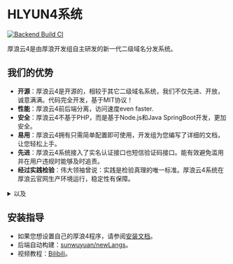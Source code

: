 # HLYUN4系统
[![Backend Build CI](https://github.com/houlangs/Newlangs4/actions/workflows/maven-publish.yml/badge.svg?branch=main)](https://github.com/houlangs/Newlangs4/actions/workflows/maven-publish.yml)

厚浪云4是由厚浪开发组自主研发的新一代二级域名分发系统。

## 我们的优势
- **开源**：厚浪云4是开源的，相较于其它二级域名系统，我们不仅先进、开放，诚意满满。代码完全开发，基于MIT协议！
- **性能**：厚浪云4前后端分离，访问速度even faster.
- **安全**：厚浪云4不基于PHP，而是基于Node.js和Java SpringBoot开发，更加安全。
- **易用**：厚浪云4拥有只需简单配置即可使用，开发组为您编写了详细的文档，让您轻松上手。
- **先进**：厚浪云4系统接入了实名认证接口也短信验证码接口。能有效避免滥用并在用户违规时能够及时追责。
- **经过实践检验**：伟大领袖曾说：实践是检验真理的唯一标准。厚浪云4系统在厚浪云官网生产环境运行，稳定性有保障。

<details><summary>以及</summary>



- **立场正确性**：厚浪开发组全体成员坚定不移坚持党的领导，永远听党话、跟党走。将个人利益让位于国家利益，将青春年华奉献于社会主义建设。我们坚决维护党对一切事业的绝对领导！


</details>


## 安装指导
- 如果您想设置自己的厚浪4程序，请参阅[安装文档](https://hlyun.org/article/houlangs/hl4-install)。
- 后端自动构建：[sunwuyuan/newLangs](https://github.com/SunWuyuan/newLangs)。
- 视频教程：[Bilibili](https://www.bilibili.com/video/BV15e41197WL/)。
